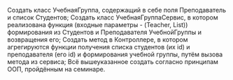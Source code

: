 Создать класс УчебнаяГруппа, содержащий в себе поля Преподаватель и список Студентов;
Создать класс УчебнаяГруппаСервис, в котором реализована функция (входные параметры - (Teacher, List<Strudent>)) формирования из Студентов и Преподавателя УчебнойГруппы и возвращения его;
Создать метод в Контроллере, в котором агрегируются функции получения списка студентов (их id) и преподавателя (его id) и формирования учебной группы, путём вызова метода из сервиса;
Всё вышеуказанное создать согласно принципам ООП, пройдённым на семинаре.
